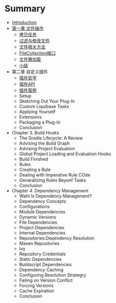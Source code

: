 # Summary

* [Introduction](README.md)
* [第一章 文件操作](chapter1.md)
    * [拷贝任务](copy-task.md)
    * [过滤与修改文件](filtering-and-transfering-files.md)
    * [文件相关方法](the_file_methods.md)
    * [FileCollection接口](the-filecollection-interface.md)
    * [文件懒加载](lazy-files.md)
    * [小结](conclusion.md)
* 第二章 自定义插件
    * [插件哲学](plugin-philosophy.md)
    * [插件API](the-plug-in-api.md)
    * [插件案例](the-example-plug-in.md)
    * Setup
    * Sketching Out Your Plug-In
    * Custom Liquibase Tasks
    * Applying Yourself
    * Extensions
    * Packaging a Plug-In
    * Conclusion
* Chapter 3. Build Hooks
    * The Gradle Lifecycle: A Review
    * Advising the Build Graph
    * Advising Project Evaluation
    * Global Project Loading and Evaluation Hooks
    * Build Finished
    * Rules
    * Creating a Rule
    * Dealing with Imperative Rule COde
    * Genaralizing Rules Beyonf Tasks
    * Conclusion
* Chapter 4. Dependency Management
    * Waht Is Dependency Management?
    * Dependency Concepts
    * Configurations
    * Module Dependencies
    * Dynamic Versions
    * File Dependencies
    * Project Dependencies
    * Internal Dependencies
    * Repositories:Dependency Resolution
    * Maven Repositories
    * Ivy
    * Repository Credentials
    * Static Dependencies
    * Buildscript Dependencies
    * Dependency Caching
    * Configuring Resolution Strategry
    * Failing on Version Conflict
    * Forcing Versions
    * Cache Expiration
    * Conclusion

